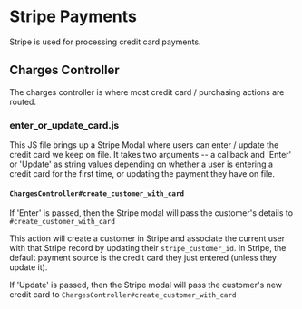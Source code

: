 # Stripe Payments

Stripe is used for processing credit card payments.

## Charges Controller

The charges controller is where most credit card / purchasing actions are routed.

### enter_or_update_card.js

This JS file brings up a Stripe Modal where users can enter / update the credit card we keep on file. It takes two arguments -- a callback and 'Enter' or 'Update' as string values depending on whether a user is entering a credit card for the first time, or updating the payment they have on file.

#### `ChargesController#create_customer_with_card`

If 'Enter' is passed, then the Stripe modal will pass the customer's details to `#create_customer_with_card`

This action will create a customer in Stripe and associate the current user with that Stripe record by updating their `stripe_customer_id`. In Stripe, the default payment source is the credit card they just entered (unless they update it).


If 'Update' is passed, then the Stripe modal will pass the customer's new credit card to `ChargesController#create_customer_with_card`

###
